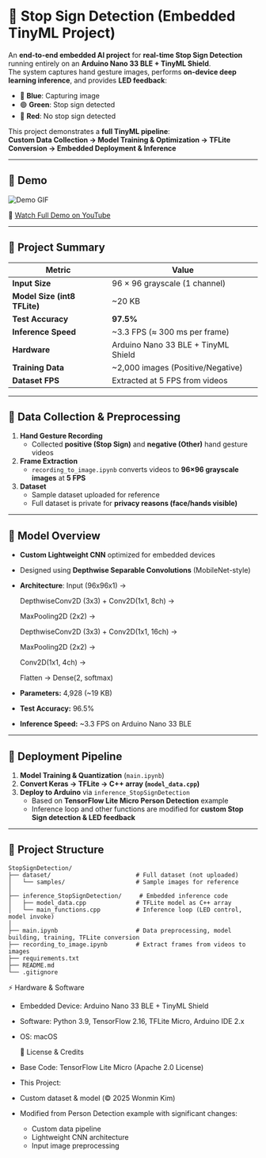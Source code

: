# 🛑 Stop Sign Detection (Embedded TinyML Project)

An **end-to-end embedded AI project** for **real-time Stop Sign Detection** running entirely on an **Arduino Nano 33 BLE + TinyML Shield**.  
The system captures hand gesture images, performs **on-device deep learning inference**, and provides **LED feedback**:

- 🔵 **Blue**: Capturing image  
- 🟢 **Green**: Stop sign detected  
- 🔴 **Red**: No stop sign detected  

This project demonstrates a **full TinyML pipeline**:  
**Custom Data Collection → Model Training & Optimization → TFLite Conversion → Embedded Deployment & Inference**

---

## 🎥 Demo

![Demo GIF](demo.gif)

🔗 [Watch Full Demo on YouTube](https://youtu.be/lrnlHX9MhXQ)

---

## 📌 Project Summary

| Metric                        | Value                               |
|-------------------------------|-------------------------------------|
| **Input Size**                | 96 × 96 grayscale (1 channel)        |
| **Model Size (int8 TFLite)**   | ~20 KB                              |
| **Test Accuracy**              | **97.5%**                           |
| **Inference Speed**            | ~3.3 FPS (≈ 300 ms per frame)        |
| **Hardware**                   | Arduino Nano 33 BLE + TinyML Shield |
| **Training Data**              | ~2,000 images (Positive/Negative)    |
| **Dataset FPS**                | Extracted at 5 FPS from videos       |

---

## 📸 Data Collection & Preprocessing

1. **Hand Gesture Recording**  
   - Collected **positive (Stop Sign)** and **negative (Other)** hand gesture videos  
2. **Frame Extraction**  
   - `recording_to_image.ipynb` converts videos to **96×96 grayscale images** at **5 FPS**  
3. **Dataset**  
   - Sample dataset uploaded for reference  
   - Full dataset is private for **privacy reasons (face/hands visible)**

---

## 🧠 Model Overview

- **Custom Lightweight CNN** optimized for embedded devices  
- Designed using **Depthwise Separable Convolutions** (MobileNet-style)  
- **Architecture**:
   Input (96x96x1) ->
  
   DepthwiseConv2D (3x3) + Conv2D(1x1, 8ch) ->
  
   MaxPooling2D (2x2) ->
  
   DepthwiseConv2D (3x3) + Conv2D(1x1, 16ch) ->
  
   MaxPooling2D (2x2) ->
  
   Conv2D(1x1, 4ch) ->
  
   Flatten → Dense(2, softmax)
  
- **Parameters:** 4,928 (~19 KB)  
- **Test Accuracy:** 96.5%  
- **Inference Speed:** ~3.3 FPS on Arduino Nano 33 BLE

---

## 🚀 Deployment Pipeline

1. **Model Training & Quantization** (`main.ipynb`)  
2. **Convert Keras → TFLite → C++ array (`model_data.cpp`)**  
3. **Deploy to Arduino** via `inference_StopSignDetection`  
   - Based on **TensorFlow Lite Micro Person Detection** example  
   - Inference loop and other functions are modified for **custom Stop Sign detection & LED feedback**

---

## 📂 Project Structure

```plaintext
StopSignDetection/
├── dataset/                        # Full dataset (not uploaded)
│   └── samples/                    # Sample images for reference
│
├── inference_StopSignDetection/     # Embedded inference code
│   ├── model_data.cpp              # TFLite model as C++ array
│   └── main_functions.cpp          # Inference loop (LED control, model invoke)
│
├── main.ipynb                      # Data preprocessing, model building, training, TFLite conversion
├── recording_to_image.ipynb        # Extract frames from videos to images
├── requirements.txt
├── README.md
└── .gitignore
```

⚡ Hardware & Software
- Embedded Device: Arduino Nano 33 BLE + TinyML Shield
- Software: Python 3.9, TensorFlow 2.16, TFLite Micro, Arduino IDE 2.x
- OS: macOS

  📜 License & Credits
- Base Code: TensorFlow Lite Micro (Apache 2.0 License)
- This Project:
- Custom dataset & model (© 2025 Wonmin Kim)
- Modified from Person Detection example with significant changes:
   - Custom data pipeline
   - Lightweight CNN architecture
   - Input image preprocessing

